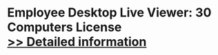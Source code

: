# Employee Desktop Live Viewer: 30 Computers License<br />[>> Detailed information](https://secure.element5.com/esales/product.html?productid=300809825&affiliateid=200057808)